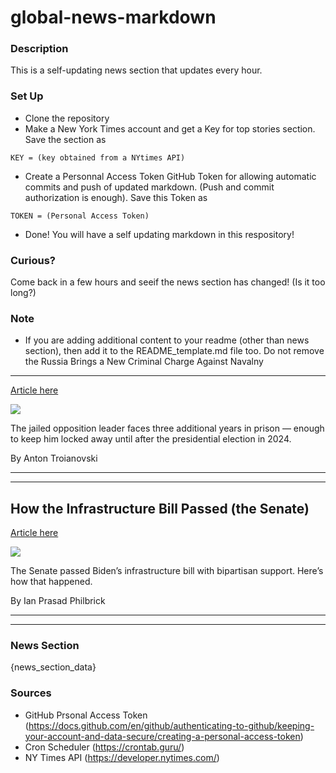 # global-news-markdown

### Description 
This is a self-updating news section that updates every hour.

### Set Up 
* Clone the repository
* Make a New York Times account and get a Key for top stories section. Save the section as 
 ```
 KEY = (key obtained from a NYtimes API)
 ```
*  Create a Personnal Access Token GitHub Token for allowing automatic commits and push of updated markdown. (Push and commit authorization is enough). Save this Token as 
```
TOKEN = (Personal Access Token)
```
* Done! You will have a self updating markdown in this respository!

### Curious?
Come back in a few hours and seeif the news section has changed! (Is it too long?)

### Note
* If you are adding additional content to your readme (other than news section), then add it to the README_template.md file too. Do not remove the Russia Brings a New Criminal Charge Against Navalny
---------------------------------------------------

[Article here](https://www.nytimes.com/2021/08/11/world/europe/navalny-russia-criminal-charges.html)

[![](https://static01.nyt.com/images/2021/08/11/world/11russia-navalny01/11russia-navalny01-superJumbo.jpg)](https://www.nytimes.com/2021/08/11/world/europe/navalny-russia-criminal-charges.html)

The jailed opposition leader faces three additional years in prison — enough to keep him locked away until after the presidential election in 2024.

By Anton Troianovski

* * *

* * *

How the Infrastructure Bill Passed (the Senate)
-----------------------------------------------

[Article here](https://www.nytimes.com/2021/08/12/briefing/infrastructure-bill-senate-bipartisan.html)

[![](https://static01.nyt.com/images/2021/08/12/lens/12ambriefing-promo/12ambriefing-bipartisan-superJumbo-v2.jpg)](https://www.nytimes.com/2021/08/12/briefing/infrastructure-bill-senate-bipartisan.html)

The Senate passed Biden’s infrastructure bill with bipartisan support. Here’s how that happened.

By Ian Prasad Philbrick

* * *

* * *

### News Section 
{news_section_data}


### Sources 
* GitHub Prsonal Access Token (https://docs.github.com/en/github/authenticating-to-github/keeping-your-account-and-data-secure/creating-a-personal-access-token)
* Cron Scheduler (https://crontab.guru/)
* NY Times API (https://developer.nytimes.com/)
